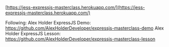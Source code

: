 [https://jess-expressjs-masterclass.herokuapp.com/](https://jess-expressjs-masterclass.herokuapp.com/)

Following:
Alex Holder ExpressJS Demo: https://github.com/AlexHolderDeveloper/expressjs-masterclass-demo
Alex Holder ExpressJS Lesson: https://github.com/AlexHolderDeveloper/expressjs-masterclass-lesson
